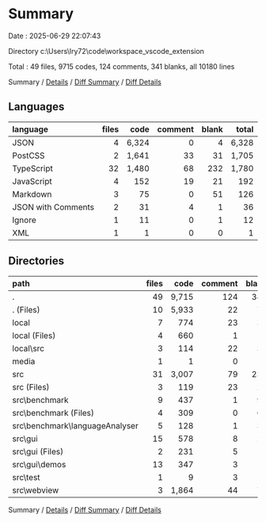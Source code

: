 # Summary

Date : 2025-06-29 22:07:43

Directory c:\\Users\\lry72\\code\\workspace_vscode_extension

Total : 49 files,  9715 codes, 124 comments, 341 blanks, all 10180 lines

Summary / [Details](details.md) / [Diff Summary](diff.md) / [Diff Details](diff-details.md)

## Languages
| language | files | code | comment | blank | total |
| :--- | ---: | ---: | ---: | ---: | ---: |
| JSON | 4 | 6,324 | 0 | 4 | 6,328 |
| PostCSS | 2 | 1,641 | 33 | 31 | 1,705 |
| TypeScript | 32 | 1,480 | 68 | 232 | 1,780 |
| JavaScript | 4 | 152 | 19 | 21 | 192 |
| Markdown | 3 | 75 | 0 | 51 | 126 |
| JSON with Comments | 2 | 31 | 4 | 1 | 36 |
| Ignore | 1 | 11 | 0 | 1 | 12 |
| XML | 1 | 1 | 0 | 0 | 1 |

## Directories
| path | files | code | comment | blank | total |
| :--- | ---: | ---: | ---: | ---: | ---: |
| . | 49 | 9,715 | 124 | 341 | 10,180 |
| . (Files) | 10 | 5,933 | 22 | 75 | 6,030 |
| local | 7 | 774 | 23 | 33 | 830 |
| local (Files) | 4 | 660 | 1 | 3 | 664 |
| local\\src | 3 | 114 | 22 | 30 | 166 |
| media | 1 | 1 | 0 | 0 | 1 |
| src | 31 | 3,007 | 79 | 233 | 3,319 |
| src (Files) | 3 | 119 | 23 | 27 | 169 |
| src\\benchmark | 9 | 437 | 1 | 97 | 535 |
| src\\benchmark (Files) | 4 | 309 | 0 | 63 | 372 |
| src\\benchmark\\languageAnalyser | 5 | 128 | 1 | 34 | 163 |
| src\\gui | 15 | 578 | 8 | 26 | 612 |
| src\\gui (Files) | 2 | 231 | 5 | 12 | 248 |
| src\\gui\\demos | 13 | 347 | 3 | 14 | 364 |
| src\\test | 1 | 9 | 3 | 4 | 16 |
| src\\webview | 3 | 1,864 | 44 | 79 | 1,987 |

Summary / [Details](details.md) / [Diff Summary](diff.md) / [Diff Details](diff-details.md)